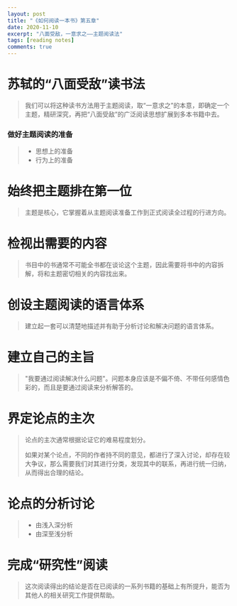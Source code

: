 ```yaml
---
layout: post
title: "《如何阅读一本书》第五章"
date: 2020-11-10
excerpt: "八面受敌，一意求之——主题阅读法"
tags: [reading notes]
comments: true
---
```


# 苏轼的“八面受敌”读书法

> 我们可以将这种读书方法用于主题阅读，取“一意求之”的本意，即确定一个主题，精研深究，再把“八面受敌”的广泛阅读思想扩展到多本书籍中去。

### 做好主题阅读的准备

> - 思想上的准备
> - 行为上的准备

# 始终把主题排在第一位

> 主题是核心，它掌握着从主题阅读准备工作到正式阅读全过程的行进方向。

# 检视出需要的内容

> 书目中的书通常不可能全书都在谈论这个主题，因此需要将书中的内容拆解，将和主题密切相关的内容找出来。

# 创设主题阅读的语言体系

> 建立起一套可以清楚地描述并有助于分析讨论和解决问题的语言体系。

# 建立自己的主旨

> "我要通过阅读解决什么问题"。问题本身应该是不偏不倚、不带任何感情色彩的，而且是要通过阅读来分析解答的。

# 界定论点的主次

> 论点的主次通常根据论证它的难易程度划分。
>
> 如果对某个论点，不同的作者持不同的意见，都进行了深入讨论，却存在较大争议，那么需要我们对其进行分类，发现其中的联系，再进行统一归纳，从而得出合理的结论。

# 论点的分析讨论

> - 由浅入深分析
> - 由深至浅分析

# 完成“研究性”阅读

> 这次阅读得出的结论是否在已阅读的一系列书籍的基础上有所提升，能否为其他人的相关研究工作提供帮助。